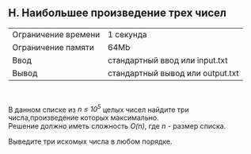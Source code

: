 ## H. Наибольшее произведение трех чисел

|                     |           |
|---------------------|-----------|
| Ограничение времени | 1 секунда |
| Ограничение памяти  | 64Mb      |
| Ввод                | стандартный ввод или input.txt  |
| Вывод               | стандартный вывод или output.txt |

<br>

В данном списке из *n ≤ 10<sup>5</sup>* целых чисел найдите три числа,произведение которых максимально.  
Решение должно иметь сложность *O(n)*, где *n* - размер списка.

Выведите три искомых числа в любом порядке.
